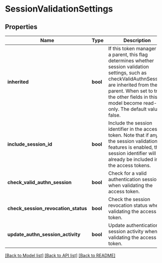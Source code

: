 # SessionValidationSettings

## Properties
Name | Type | Description | Notes
------------ | ------------- | ------------- | -------------
**inherited** | **bool** | If this token manager has a parent, this flag determines whether session validation settings, such as checkValidAuthnSession, are inherited from the parent. When set to true, the other fields in this model become read-only. The default value is false. | [optional] 
**include_session_id** | **bool** | Include the session identifier in the access token. Note that if any of the session validation features is enabled, the session identifier will already be included in the access tokens. | [optional] 
**check_valid_authn_session** | **bool** | Check for a valid authentication session when validating the access token. | [optional] 
**check_session_revocation_status** | **bool** | Check the session revocation status when validating the access token. | [optional] 
**update_authn_session_activity** | **bool** | Update authentication session activity when validating the access token. | [optional] 

[[Back to Model list]](../README.md#documentation-for-models) [[Back to API list]](../README.md#documentation-for-api-endpoints) [[Back to README]](../README.md)


